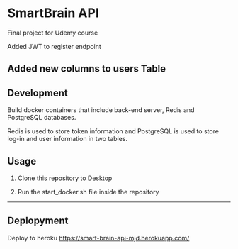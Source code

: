 # SmartBrain API

Final project for Udemy course

Added JWT to register endpoint

Added new columns to users Table
------
## Development

Build docker containers that include back-end server, Redis and PostgreSQL databases.

Redis is used to store token information and PostgreSQL is used to store log-in and user information in two tables.

## Usage

1. Clone this repository to Desktop

2. Run the start_docker.sh file inside the repository
------
## Deplopyment 
Deploy to heroku https://smart-brain-api-mjd.herokuapp.com/



